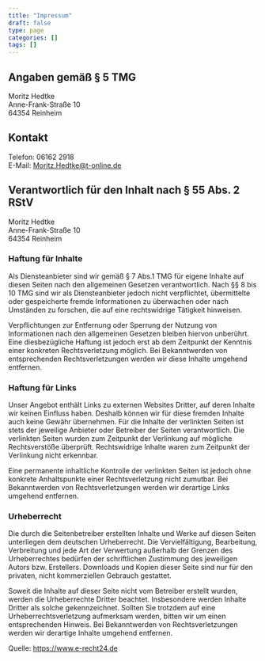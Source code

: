 ```yaml
---
title: "Impressum"
draft: false
type: page
categories: []
tags: []
---
```

Angaben gemäß § 5 TMG
---------------------

Moritz Hedtke\
Anne-Frank-Straße 10\
64354 Reinheim

Kontakt
-------

Telefon: 06162 2918\
E-Mail: Moritz.Hedtke@t-online.de

Verantwortlich für den Inhalt nach § 55 Abs. 2 RStV
---------------------------------------------------

Moritz Hedtke\
Anne-Frank-Straße 10\
64354 Reinheim

### Haftung für Inhalte

Als Diensteanbieter sind wir gemäß § 7 Abs.1 TMG für eigene Inhalte auf
diesen Seiten nach den allgemeinen Gesetzen verantwortlich. Nach §§ 8
bis 10 TMG sind wir als Diensteanbieter jedoch nicht verpflichtet,
übermittelte oder gespeicherte fremde Informationen zu überwachen oder
nach Umständen zu forschen, die auf eine rechtswidrige Tätigkeit
hinweisen.

Verpflichtungen zur Entfernung oder Sperrung der Nutzung von
Informationen nach den allgemeinen Gesetzen bleiben hiervon unberührt.
Eine diesbezügliche Haftung ist jedoch erst ab dem Zeitpunkt der
Kenntnis einer konkreten Rechtsverletzung möglich. Bei Bekanntwerden von
entsprechenden Rechtsverletzungen werden wir diese Inhalte umgehend
entfernen.

### Haftung für Links

Unser Angebot enthält Links zu externen Websites Dritter, auf deren
Inhalte wir keinen Einfluss haben. Deshalb können wir für diese fremden
Inhalte auch keine Gewähr übernehmen. Für die Inhalte der verlinkten
Seiten ist stets der jeweilige Anbieter oder Betreiber der Seiten
verantwortlich. Die verlinkten Seiten wurden zum Zeitpunkt der
Verlinkung auf mögliche Rechtsverstöße überprüft. Rechtswidrige Inhalte
waren zum Zeitpunkt der Verlinkung nicht erkennbar.

Eine permanente inhaltliche Kontrolle der verlinkten Seiten ist jedoch
ohne konkrete Anhaltspunkte einer Rechtsverletzung nicht zumutbar. Bei
Bekanntwerden von Rechtsverletzungen werden wir derartige Links umgehend
entfernen.

### Urheberrecht

Die durch die Seitenbetreiber erstellten Inhalte und Werke auf diesen
Seiten unterliegen dem deutschen Urheberrecht. Die Vervielfältigung,
Bearbeitung, Verbreitung und jede Art der Verwertung außerhalb der
Grenzen des Urheberrechtes bedürfen der schriftlichen Zustimmung des
jeweiligen Autors bzw. Erstellers. Downloads und Kopien dieser Seite
sind nur für den privaten, nicht kommerziellen Gebrauch gestattet.

Soweit die Inhalte auf dieser Seite nicht vom Betreiber erstellt wurden,
werden die Urheberrechte Dritter beachtet. Insbesondere werden Inhalte
Dritter als solche gekennzeichnet. Sollten Sie trotzdem auf eine
Urheberrechtsverletzung aufmerksam werden, bitten wir um einen
entsprechenden Hinweis. Bei Bekanntwerden von Rechtsverletzungen werden
wir derartige Inhalte umgehend entfernen.

Quelle: <https://www.e-recht24.de>
